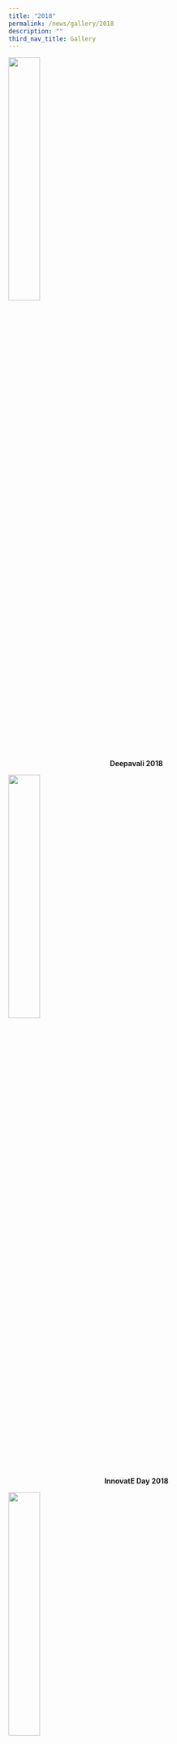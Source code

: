 ```yaml
---
title: "2018"
permalink: /news/gallery/2018
description: ""
third_nav_title: Gallery
---
```

<p><a href="https://www.flickr.com/photos/brpspics/albums/72157675929938868">
<img style="width: 35%;" src="/images/d18.jpg" />
</a></p>
<p class="fl-heading" style="text-align: center;"><strong><span class="fl-heading-text">Deepavali 2018</span></strong></p>

<p><a href="https://www.flickr.com/photos/brpspics/albums/72157703878446675">
<img style="width: 35%;" src="/images/id18.jpg" />
</a></p>
<p class="fl-heading" style="text-align: center;"><strong><span class="fl-heading-text">InnovatE Day 2018</span></strong></p>

<p><a href="https://www.flickr.com/photos/brpspics/sets/72157703121411645">
<img style="width: 35%;" src="/images/yp18.jpg" />
</a></p>
<p class="fl-heading" style="text-align: center;"><strong><span class="fl-heading-text">P6 Young Photographers</span></strong></p>

<p><a href="https://www.flickr.com/photos/brpspics/albums/72157702995008244">
<img style="width: 35%;" src="/images/pg18.jpg" />
</a></p>
<p class="fl-heading" style="text-align: center;"><strong><span class="fl-heading-text">Prize Giving Ceremony 2018</span></strong></p>

<p><a href="https://www.flickr.com/photos/brpspics/albums/72157701870151451">
<img style="width: 35%;" src="/images/rb18.jpg" />
</a></p>
<p class="fl-heading" style="text-align: center;"><strong><span class="fl-heading-text">Rakan Bahasa 2018</span></strong></p>

<p><a href="https://www.flickr.com/photos/brpspics/albums/72157674428691988">
<img style="width: 35%;" src="/images/cd18.jpg" />
</a></p>
<p class="fl-heading" style="text-align: center;"><strong><span class="fl-heading-text">Children's Day 2018</span></strong></p>

<p><a href="https://www.flickr.com/photos/brpspics/albums/72157702591356315">
<img style="width: 35%;" src="/images/td18.jpg" />
</a></p>
<p class="fl-heading" style="text-align: center;"><strong><span class="fl-heading-text">Teacher's Day 2018</span></strong></p>

<p><a href="https://www.flickr.com/photos/brpspics/albums/72157700804014841">
<img style="width: 35%;" src="/images/sc18.jpg" />
</a></p>
<p class="fl-heading" style="text-align: center;"><strong><span class="fl-heading-text">ScrabbleClub@BRPS: Silver Award (Junior Division)</span></strong></p>

<p><a href="https://www.flickr.com/photos/brpspics/albums/72157700438730505">
<img style="width: 35%;" src="/images/ndc18.jpg" />
</a></p>
<p class="fl-heading" style="text-align: center;"><strong><span class="fl-heading-text">National Day Celebrations 2018</span></strong></p>

<p><a href="https://www.flickr.com/photos/brpspics/albums/72157697241332872">
<img style="width: 35%;" src="/images/ypqr18.jpg" />
</a></p>
<p class="fl-heading" style="text-align: center;"><strong><span class="fl-heading-text">Young Photographers: QR Code Activity</span></strong></p>

<p><a href="https://www.flickr.com/photos/brpspics/albums/72157670379477607">
<img style="width: 35%;" src="/images/ms18.jpg" />
</a></p>
<p class="fl-heading" style="text-align: center;"><strong><span class="fl-heading-text">Movie Screening: Charlie and the Chocolate Factory</span></strong></p>

<p><a href="https://www.flickr.com/photos/brpspics/sets/72157693443364340https:/www.flickr.com/photos/brpspics/albums/72157700438584715">
<img style="width: 35%;" src="/images/rfb18.jpg" />
</a></p>
<p class="fl-heading" style="text-align: center;"><strong><span class="fl-heading-text">Read For Books</span></strong></p>

<p><a href="https://www.flickr.com/photos/brpspics/albums/72157694613221270">
<img style="width: 35%;" src="/images/rhd18.jpg" />
</a></p>
<p class="fl-heading" style="text-align: center;"><strong><span class="fl-heading-text">Racial Harmony Day 2018</span></strong></p>

<p><a href="https://www.flickr.com/photos/brpspics/albums/72157693443364340">
<img style="width: 35%;" src="/images/hrc18.jpg" />
</a></p>
<p class="fl-heading" style="text-align: center;"><strong><span class="fl-heading-text">Hari Raya Celebrations 2018</span></strong></p>

<p><a href="https://www.flickr.com/photos/brpspics/albums/72157699252125555">
<img style="width: 35%;" src="/images/host18.jpg" />
</a></p>
<p class="fl-heading" style="text-align: center;"><strong><span class="fl-heading-text">Hosting of Students from Hebei Handan Laike Primary School</span></strong></p>

<p><a href="https://www.flickr.com/photos/brpspics/albums/72157697264326525">
<img style="width: 35%;" src="/images/p4yp18.jpg" />
</a></p>
<p class="fl-heading" style="text-align: center;"><strong><span class="fl-heading-text">P4 Young Photographers</span></strong></p>

<p><a href="https://www.flickr.com/photos/brpspics/albums/72157697264285845">
<img style="width: 35%;" src="/images/p3yp18.jpg" />
</a></p>
<p class="fl-heading" style="text-align: center;"><strong><span class="fl-heading-text">P3 Young Photographers</span></strong></p>

<p><a href="https://www.flickr.com/photos/brpspics/albums/72157691030667200">
<img style="width: 35%;" src="/images/p1lj18.jpg" />
</a></p>
<p class="fl-heading" style="text-align: center;"><strong><span class="fl-heading-text">P1 Learning Journey to Hort Park</span></strong></p>

<p><a href="https://www.flickr.com/photos/brpspics/albums/72157666915581667">
<img style="width: 35%;" src="/images/p2yp18.jpg" />
</a></p>
<p class="fl-heading" style="text-align: center;"><strong><span class="fl-heading-text">P2 Young Photographers</span></strong></p>

<p><a href="https://www.flickr.com/photos/brpspics/albums/72157696169836964">
<img style="width: 35%;" src="/images/p4rs18.jpg" />
</a></p>
<p class="fl-heading" style="text-align: center;"><strong><span class="fl-heading-text">P4 Road Safety Community Park</span></strong></p>

<p><a href="https://www.flickr.com/photos/brpspics/albums/72157666915452387">
<img style="width: 35%;" src="/images/gd18.jpg" />
</a></p>
<p class="fl-heading" style="text-align: center;"><strong><span class="fl-heading-text">Games Day 2018</span></strong></p>

<p><a href="https://www.flickr.com/photos/brpspics/albums/72157690787794162">
<img style="width: 35%;" src="/images/p4p518.jpg" />
</a></p>
<p class="fl-heading" style="text-align: center;"><strong><span class="fl-heading-text">P4 & P5 Camp</span></strong></p>

<p><a href="https://www.flickr.com/photos/brpspics/albums/72157665942465188">
<img style="width: 35%;" src="/images/cny18.jpg" />
</a></p>
<p class="fl-heading" style="text-align: center;"><strong><span class="fl-heading-text">Chinese New Year</span></strong></p>

<p><a href="https://www.flickr.com/photos/brpspics/albums/72157691407258981">
<img style="width: 35%;" src="/images/cny18.jpg" />
</a></p>
<p class="fl-heading" style="text-align: center;"><strong><span class="fl-heading-text">Prefects' Investiture</span></strong></p>
